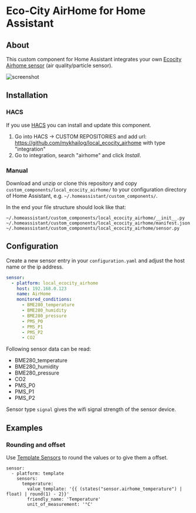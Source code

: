 


# Eco-City AirHome for Home Assistant

## About
This custom component for Home Assistant integrates your own [Ecocity Airhome sensor](https://beegreen.com.ua/airhome-pristrij-monitoringu-jakosti-povitrja-primishhennjah-16518)  (air quality/particle sensor). 

![screenshot](https://user-images.githubusercontent.com/1454659/83942505-9add1a00-a7fc-11ea-92b2-cd33e6b3909a.png)

## Installation
### HACS
If you use [HACS](https://hacs.xyz/) you can install and update this component.
1. Go into HACS -> CUSTOM REPOSITORIES and add url: https://github.com/mykhailog/local_ecocity_airhome with type "integration"
2. Go to integration, search "airhome" and click *Install*.


### Manual
Download and unzip or clone this repository and copy `custom_components/local_ecocity_airhome/` to your configuration directory of Home Assistant, e.g. `~/.homeassistant/custom_components/`.

In the end your file structure should look like that:
```
~/.homeassistant/custom_components/local_ecocity_airhome/__init__.py
~/.homeassistant/custom_components/local_ecocity_airhome/manifest.json
~/.homeassistant/custom_components/local_ecocity_airhome/sensor.py
```

## Configuration
Create a new sensor entry in your `configuration.yaml` and adjust the host name or the ip address.

```yaml
sensor:
  - platform: local_ecocity_airhome
    host: 192.168.0.123
    name: AirHome
    monitored_conditions:
      - BME280_temperature
      - BME280_humidity
      - BME280_pressure
      - PMS_P0
      - PMS_P1
      - PMS_P2
      - CO2
```

Following sensor data can be read:

- BME280_temperature
- BME280_humidity
- BME280_pressure
- CO2
- PMS_P0
- PMS_P1
- PMS_P2

Sensor type `signal` gives the wifi signal strength of the sensor device.



## Examples

### Rounding and offset

Use [Template Sensors](https://www.home-assistant.io/integrations/template/) to round the values or to give them a offset.
```
sensor:
  - platform: template
    sensors:
      temperature:
        value_template: '{{ (states("sensor.airhome_temperature") | float) | round(1) - 2}}'
        friendly_name: 'Temperature'
        unit_of_measurement: '°C'
```



